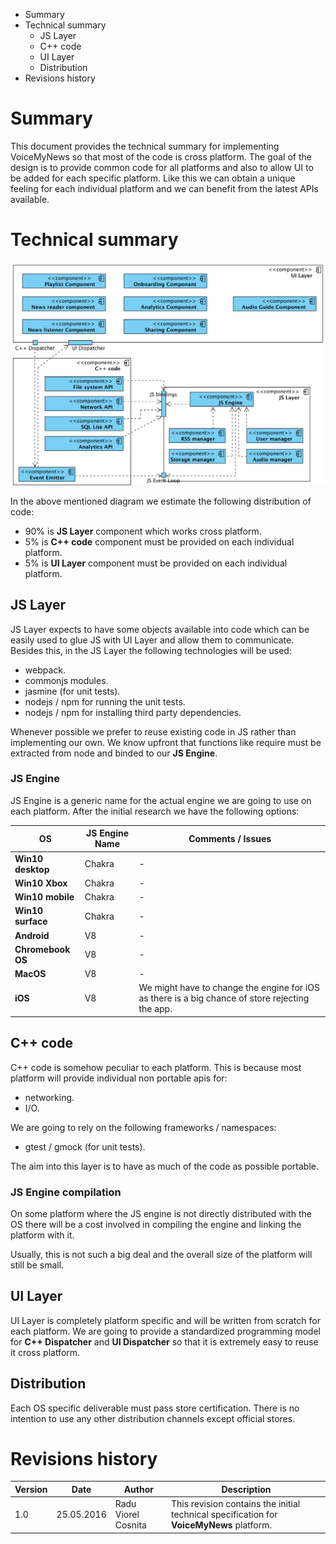 <!-- MarkdownTOC -->

- Summary
- Technical summary
    - JS Layer
    - C++ code
    - UI Layer
    - Distribution
- Revisions history

<!-- /MarkdownTOC -->


# Summary

This document provides the technical summary for implementing VoiceMyNews so that most of the code is cross platform. The goal of the design is to provide common code for all platforms and also to allow UI to be added for each specific platform. Like this we can obtain a unique feeling for each individual platform and we can benefit from the latest APIs available.

# Technical summary

![Platform components](images/platform_components.png?raw=true)

In the above mentioned diagram we estimate the following distribution of code:

* 90% is **JS Layer** component which works cross platform.
* 5% is **C++ code** component must be provided on each individual platform.
* 5% is **UI Layer** component must be provided on each individual platform.

## JS Layer

JS Layer expects to have some objects available into code which can be easily used to glue JS with UI Layer and allow them to communicate. Besides this, in the JS Layer the following technologies will be used:

* webpack.
* commonjs modules.
* jasmine (for unit tests).
* nodejs / npm for running the unit tests.
* nodejs / npm for installing third party dependencies.

Whenever possible we prefer to reuse existing code in JS rather than implementing our own. We know upfront that functions like require must be extracted from node and binded to our **JS Engine**.

### JS Engine

JS Engine is a generic name for the actual engine we are going to use on each platform. After the initial research we have the following options:

| **OS** | **JS Engine Name** | **Comments / Issues** |
|--------|--------------------|-----------------------|
| **Win10 desktop**| Chakra | - |
| **Win10 Xbox**| Chakra | - |
| **Win10 mobile**| Chakra | - |
| **Win10 surface**| Chakra | - |
| **Android**| V8 | - |
| **Chromebook OS** | V8 | - |
| **MacOS** | V8 | - |
| **iOS** | V8 | We might have to change the engine for iOS as there is a big chance of store rejecting the app. |

## C++ code

C++ code is somehow peculiar to each platform. This is because most platform will provide individual non portable apis for:

* networking.
* I/O.

We are going to rely on the following frameworks / namespaces:

* gtest / gmock (for unit tests).

The aim into this layer is to have as much of the code as possible portable.

### JS Engine compilation

On some platform where the JS engine is not directly distributed with the OS there will be a cost involved in compiling the engine and linking the platform with it.

Usually, this is not such a big deal and the overall size of the platform will still be small.

## UI Layer

UI Layer is completely platform specific and will be written from scratch for each platform. We are going to provide a standardized programming model for **C++ Dispatcher** and **UI Dispatcher** so that it is extremely easy to reuse it cross platform.

## Distribution

Each OS specific deliverable must pass store certification. There is no intention to use any other distribution channels except official stores.

# Revisions history

| **Version** | **Date** | **Author** | **Description** |
|-------------|----------|------------|-----------------|
| 1.0 | 25.05.2016 | Radu Viorel Cosnita | This revision contains the initial technical specification for **VoiceMyNews** platform. |